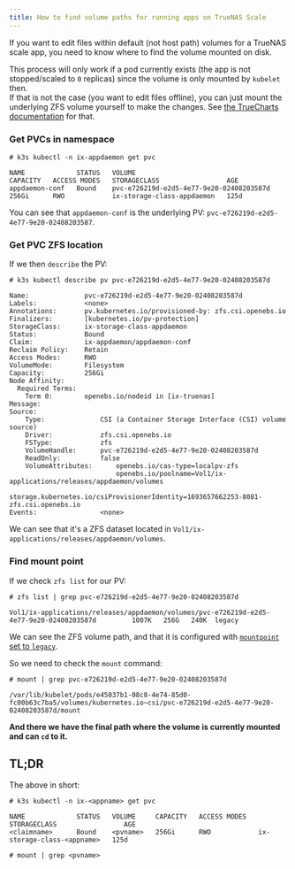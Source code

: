 ```yaml
---
title: How to find volume paths for running apps on TrueNAS Scale
---
```

If you want to edit files within default (not host path) volumes for a TrueNAS scale app, you need to know where to
find the volume mounted on disk.

This process will only work if a pod currently exists (the app is not stopped/scaled to `0` replicas) since the volume
is only mounted by `kubelet` then.  
If that is not the case (you want to edit files offline), you can just mount the underlying 
ZFS volume yourself to make the changes. See [the TrueCharts documentation](https://truecharts.org/manual/SCALE/guides/pvc-access) for that.

### Get PVCs in namespace
```
# k3s kubectl -n ix-appdaemon get pvc
```

```
NAME             STATUS   VOLUME                                     CAPACITY   ACCESS MODES   STORAGECLASS                 AGE
appdaemon-conf   Bound    pvc-e726219d-e2d5-4e77-9e20-02408203587d   256Gi      RWO            ix-storage-class-appdaemon   125d
```

You can see that `appdaemon-conf` is the underlying PV: `pvc-e726219d-e2d5-4e77-9e20-02408203587`.

### Get PVC ZFS location

If we then `describe` the PV:
```
# k3s kubectl describe pv pvc-e726219d-e2d5-4e77-9e20-02408203587d
```

```
Name:              pvc-e726219d-e2d5-4e77-9e20-02408203587d
Labels:            <none>
Annotations:       pv.kubernetes.io/provisioned-by: zfs.csi.openebs.io
Finalizers:        [kubernetes.io/pv-protection]
StorageClass:      ix-storage-class-appdaemon
Status:            Bound
Claim:             ix-appdaemon/appdaemon-conf
Reclaim Policy:    Retain
Access Modes:      RWO
VolumeMode:        Filesystem
Capacity:          256Gi
Node Affinity:
  Required Terms:
    Term 0:        openebs.io/nodeid in [ix-truenas]
Message:
Source:
    Type:              CSI (a Container Storage Interface (CSI) volume source)
    Driver:            zfs.csi.openebs.io
    FSType:            zfs
    VolumeHandle:      pvc-e726219d-e2d5-4e77-9e20-02408203587d
    ReadOnly:          false
    VolumeAttributes:      openebs.io/cas-type=localpv-zfs
                           openebs.io/poolname=Vol1/ix-applications/releases/appdaemon/volumes
                           storage.kubernetes.io/csiProvisionerIdentity=1693657662253-8081-zfs.csi.openebs.io
Events:                <none>
```

We can see that it's a ZFS dataset located in `Vol1/ix-applications/releases/appdaemon/volumes`.

### Find mount point
If we check `zfs list` for our PV:
```
# zfs list | grep pvc-e726219d-e2d5-4e77-9e20-02408203587d
```

```
Vol1/ix-applications/releases/appdaemon/volumes/pvc-e726219d-e2d5-4e77-9e20-02408203587d         1007K   256G   240K  legacy
```

We can see the ZFS volume path, and that it is configured with [`mountpoint` set to `legacy`](https://docs.oracle.com/cd/E19253-01/819-5461/gbaln/index.html).

So we need to check the `mount` command:
```
# mount | grep pvc-e726219d-e2d5-4e77-9e20-02408203587d
```

```
/var/lib/kubelet/pods/e45037b1-08c8-4e74-85d0-fc00b63c7ba5/volumes/kubernetes.io~csi/pvc-e726219d-e2d5-4e77-9e20-02408203587d/mount
```

**And there we have the final path where the volume is currently mounted and can `cd` to it.**

## TL;DR

The above in short:
```
# k3s kubectl -n ix-<appname> get pvc
```

```
NAME             STATUS   VOLUME     CAPACITY   ACCESS MODES   STORAGECLASS                 AGE
<claimname>      Bound    <pvname>   256Gi      RWO            ix-storage-class-<appname>   125d
```

```
# mount | grep <pvname>
```